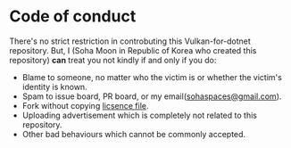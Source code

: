 Code of conduct
===============
There's no strict restriction in controbuting this Vulkan-for-dotnet repository.
But, I (Soha Moon in Republic of Korea who created this repository) **can** treat you not kindly if and only if you do:
- Blame to someone, no matter who the victim is or whether the victim's identity is known.
- Spam to issue board, PR board, or my email(sohaspaces@gmail.com).
- Fork without copying [licsence file](./LICENSE.md).
- Uploading advertisement which is completely not related to this repository.
- Other bad behaviours which cannot be commonly accepted.
